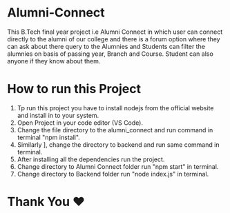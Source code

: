 # Alumni-Connect
This B.Tech final year project i.e Alumni Connect in which user can connect directly to the alumni of our college and there is a forum option where they can ask about there query to the Alumnies and Students can filter the alumnies on basis of passing year, Branch and Course. Student can also anyone if they know about them.

# How to run this Project

1. Tp run this project you have to install nodejs from the official website and install in to your system.
2. Open Project in your code editor (VS Code).
3. Change the file directory to the alumni_connect and run command in terminal "npm install".
4. Similarly ], change the directory to backend and run same command in terminal.
5. After installing all the dependencies run the project.
6. Change directory to Alumni Connect folder run "npm start" in terminal.
7. Change directory to Backend folder run "node index.js" in terminal.

# Thank You ❤️
